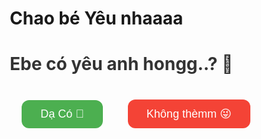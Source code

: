 # Chao bé Yêu nhaaaa
<!DOCTYPE html>
<html lang="vi">
<head>
  <meta charset="UTF-8" />
  <meta name="viewport" content="width=device-width, initial-scale=1.0" />
  <title>Ebe có yêu anh hongg..?</title>
  <style>
    * { box-sizing: border-box; }

    body {
      font-family: "Segoe UI", sans-serif;
      background: linear-gradient(135deg, #ffd6e7, #d6f0ff);
      height: 100vh;
      margin: 0;
      overflow: hidden;
      display: flex;
      flex-direction: column;
      align-items: center;
      justify-content: center;
      text-align: center;
      touch-action: none;
    }

    h2 {
      font-size: 6vw;
      color: #333;
      margin-bottom: 30px;
    }

    .buttons {
      display: flex;
      justify-content: center;
      align-items: center;
      gap: 40px;
      margin-top: 40px;
      position: relative;
    }

    button {
      padding: 12px 30px;
      font-size: 5vw;
      border: none;
      border-radius: 12px;
      cursor: pointer;
      transition: 0.2s;
      user-select: none;
      position: relative;
    }

    #yesBtn {
      background-color: #4caf50;
      color: white;
    }

    #noBtn {
      background-color: #f44336;
      color: white;
      z-index: 10;
    }

    .heart-loader,
    .result-container {
      display: none;
      font-size: 6vw;
      color: #ff0077;
      margin-top: 30px;
      animation: fadeIn 1s ease-in-out;
    }

    @keyframes fadeIn {
      from { opacity: 0; }
      to { opacity: 1; }
    }

    @media (min-width: 768px) {
      h2 { font-size: 28px; }
      button { font-size: 18px; }
      .heart-loader, .result-container { font-size: 24px; }
    }
  </style>
</head>
<body>
  <h2>Ebe có yêu anh hongg..? 💖</h2>

  <div class="buttons">
    <button id="yesBtn">Dạ Có 🥰</button>
    <button id="noBtn">Không thèmm 😜</button>
  </div>

  <div class="heart-loader">Cám ơn bé nhaaa 💞</div>
  <div class="result-container">Anh cũng yêu béeee 😍💘</div>

  <script>
    const noBtn = document.getElementById("noBtn");
    const yesBtn = document.getElementById("yesBtn");
    const heartLoader = document.querySelector(".heart-loader");
    const resultContainer = document.querySelector(".result-container");

    function moveNoBtn() {
      const btnWidth = noBtn.offsetWidth;
      const btnHeight = noBtn.offsetHeight;

      // Giới hạn vùng di chuyển (tránh bay khỏi màn hình)
      const maxX = window.innerWidth - btnWidth - 50;
      const maxY = window.innerHeight - btnHeight - 150; // trừ khoảng trên/dưới
      const minX = 20;
      const minY = 80;

      const newX = Math.random() * (maxX - minX) + minX;
      const newY = Math.random() * (maxY - minY) + minY;

      noBtn.style.position = "absolute";
      noBtn.style.left = `${newX}px`;
      noBtn.style.top = `${newY}px`;
    }

    // Khi rê hoặc chạm vào nút "Không" → chạy trốn
    noBtn.addEventListener("mouseover", moveNoBtn);
    noBtn.addEventListener("touchstart", (e) => {
      e.preventDefault();
      moveNoBtn();
    });
    noBtn.addEventListener("click", (e) => {
      e.preventDefault();
      moveNoBtn();
    });

    // Khi bấm "Có"
    yesBtn.addEventListener("click", () => {
      heartLoader.style.display = "block";
      setTimeout(() => {
        heartLoader.style.display = "none";
        resultContainer.style.display = "block";
      }, 2000);
    });
  </script>
</body>
</html>
